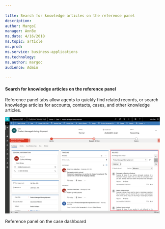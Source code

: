 ```yaml
---

title: Search for knowledge articles on the reference panel
description: 
author: MargoC
manager: AnnBe
ms.date: 4/16/2018
ms.topic: article
ms.prod: 
ms.service: business-applications
ms.technology: 
ms.author: margoc
audience: Admin

---
```

#### Search for knowledge articles on the reference panel

Reference panel tabs allow agents to quickly find related records, or search
knowledge articles for accounts, contacts, cases, and other knowledge articles.

![A screenshot of the reference panel on the case dashboard](media/search-for-knowledge-articles-on-the-reference-panel-1.png "A screenshot of the reference panel on the case dashboard")
<!-- picture -->


Reference panel on the case dashboard


